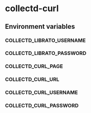 # collectd-curl

## Environment variables

### COLLECTD_LIBRATO_USERNAME

### COLLECTD_LIBRATO_PASSWORD

### COLLECTD_CURL_PAGE

### COLLECTD_CURL_URL

### COLLECTD_CURL_USERNAME

### COLLECTD_CURL_PASSWORD
